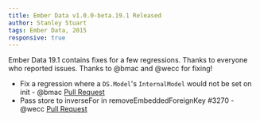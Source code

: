 ```yaml
---
title: Ember Data v1.0.0-beta.19.1 Released
author: Stanley Stuart
tags: Ember Data, 2015
responsive: true
---
```


Ember Data 19.1 contains fixes for a few regressions. Thanks to everyone
who reported issues. Thanks to @bmac and @wecc for fixing!

- Fix a regression where a `DS.Model`'s `InternalModel` would not be set
  on init - @bmac [Pull Request](https://github.com/emberjs/data/pull/3262)
- Pass store to inverseFor in removeEmbeddedForeignKey #3270 - @wecc
  [Pull Request](https://github.com/emberjs/data/pull/3270)
